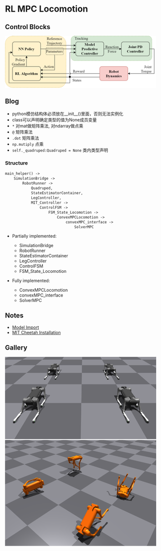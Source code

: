 # RL MPC Locomotion

## Control Blocks

<img src="images/controller_blocks.png" width=500>

## Blog
- python模仿结构体必须放在__init__()里面，否则无法实例化
- class可以声明确定类型的值为None成员变量
- `*` 对mat做矩阵乘法, 对ndarray做点乘 
- `@` 矩阵乘法
- `.dot` 矩阵乘法 
- `np.mutiply` 点乘
- `self._quadruped:Quadruped = None` 类内类型声明

### Structure
```
main_helper() ->
    SimulationBridge ->
        RobotRunner ->
            Quadruped,
            StateEstimatorContainer,
            LegController,
            MIT_Controller ->
                ControlFSM ->
                    FSM_State_Locomotion ->
                        ConvexMPCLocomotion ->
                            convexMPC_interface ->
                                SolverMPC
```

- Partially implemented:
  - SimulationBridge
  - RobotRunner
  - StateEstimatorContainer
  - LegController
  - ControlFSM
  - FSM_State_Locomotion

- Fully implemented:
  - ConvexMPCLocomotion
  - convexMPC_interface
  - SolverMPC

## Notes

- [Model Import](docs/0-model_import.md)
- [MIT Cheetah Installation](docs/1-MIT_cheetah_installation.md)

## Gallery

<img src="images/aliengo_static.png" width=500>
<img src="images/aliengo_train.png" width=500>
